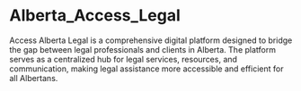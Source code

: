 # Alberta_Access_Legal
Access Alberta Legal is a comprehensive digital platform designed to bridge the gap between legal professionals and clients in Alberta. The platform serves as a centralized hub for legal services, resources, and communication, making legal assistance more accessible and efficient for all Albertans.
